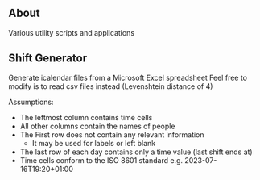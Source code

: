 ## About
Various utility scripts and applications

## Shift Generator
Generate icalendar files from a Microsoft Excel spreadsheet
Feel free to modify is to read csv files instead (Levenshtein distance of 4)

Assumptions:
- The leftmost column contains time cells
- All other columns contain the names of people
- The First row does not contain any relevant information
    - It may be used for labels or left blank
- The last row of each day contains only a time value (last shift ends at)
- Time cells conform to the ISO 8601 standard e.g. 2023-07-16T19:20+01:00